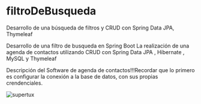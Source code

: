 # filtroDeBusqueda
Desarrollo de una búsqueda de filtros y CRUD con Spring Data JPA, Thymeleaf

Desarrollo de una filtro de busqueda en Spring Boot La realización de una agenda de contactos utilizando CRUD con Spring Data JPA , Hibernate , MySQL y Thymeleaf

Descripción del Software de agenda de contactos!!!Recordar que lo primero es configurar la conexión a la base de datos, con sus propias crendenciales.

![supertux](https://github.com/ricardogomez99/filtroDeBusqueda/assets/92341478/38ace9b1-041f-4914-8d23-e58295b2838d)

